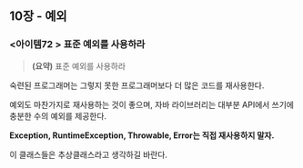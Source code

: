 ## 10장 - 예외

### <아이템72 > 표준 예외를 사용하라

> **(요약)** 표준 예외를 사용하라

숙련된 프로그래머는 그렇지 못한 프로그래머보다 더 많은 코드를 재사용한다.

예외도 마찬가지로 재사용하는 것이 좋으며, 자바 라이브러리는 대부분 API에서 쓰기에 충분한 수의 예외를 제공한다.

**Exception, RuntimeException, Throwable, Error는 직접 재사용하지 말자.**

이 클래스들은 추상클래스라고 생각하길 바란다.
